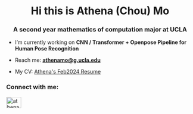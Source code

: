 <h1 align="center">Hi this is Athena (Chou) Mo</h1>
<h3 align="center">A second year mathematics of computation major at UCLA</h3>

- I’m currently working on **CNN / Transformer + Openpose Pipeline for Human Pose Recognition**

- Reach me: **athenamo@g.ucla.edu**

- My CV: [Athena's Feb2024 Resume](https://drive.google.com/file/d/1SUzV9I0lHgZBmCM-kmC3zjln0CDtkB7a/view?usp=sharing)

<h3 align="left">Connect with me:</h3>
<p align="left">
<a href="https://linkedin.com/in/athenachoumo" target="blank"><img align="center" src="https://raw.githubusercontent.com/rahuldkjain/github-profile-readme-generator/master/src/images/icons/Social/linked-in-alt.svg" alt="athenachoumo" height="30" width="40" /></a>
</p>
